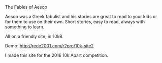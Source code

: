 
The Fables of Aesop

Aesop was a Greek fabulist and his stories are great to read to your kids or for them to 
use on their own. Short stories, easy to read, always with something to learn.

All on a friendly site, in 10kB.

Demo:
http://rede2001.com/r2pro/10k-site2

I made this site for the 2016 10k Apart competition.
